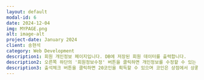 ```yaml
---
layout: default
modal-id: 6
date: 2024-12-04
img: MYPAGE.png
alt: image-alt
project-date: January 2024
client: 송현석
category: Web Development
description1: 회원 개인정보 페이지입니다. DB에 저장된 회원 데이터를 출력합니다.
description2: 오른쪽 하단의 '회원정보수정' 버튼을 클릭하면 개인정보를 수정할 수 있는 페이지로 이동합니다. 
description3: 출석체크 버튼을 클릭하면 20코인을 획득할 수 있으며 코인은 상점에서 상품을 구매하는데 사용 가능합니다. 현재 버튼 활성화 하루 1회 제한 기능을 구현 중이며 코인 베팅 시스템도 기획 중입니다.
---
```

